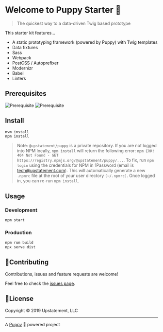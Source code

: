 # Welcome to Puppy Starter 👋

> The quickest way to a data-driven Twig based prototype

This starter kit features...

- A static prototyping framework (powered by Puppy) with Twig templates
- Data fixtures
- Sass
- Webpack
- PostCSS / Autoprefixer
- Modernizr
- Babel
- Linters

## Prerequisites
![Prerequisite](https://img.shields.io/badge/node-10.13.0-blue.svg)
![Prerequisite](https://img.shields.io/badge/npm-6.4.1-blue.svg)

## Install

```sh
nvm install
npm install
```

> Note: `@upstatement/puppy` is a private repository. If you are not logged into NPM locally, `npm install` will return the following error: `npm ERR! 404 Not Found - GET https://registry.npmjs.org/@upstatement/puppy/...`. To fix, run `npm login` using the credentials for NPM in 1Password (email is tech@upstatement.com). This will automatically generate a new `.npmrc` file at the root of your user directory `(~/.npmrc)`. Once logged in, you can re-run `npm install`.

## Usage

### Development

```sh
npm start
```

### Production

```sh
npm run build
npx serve dist
```

## 🤝Contributing

Contributions, issues and feature requests are welcome!

Feel free to check the [issues page](https://github.com/upstatement/puppy-starter/issues).

## 📝License

Copyright &copy; 2019 Upstatement, LLC

***

A [Puppy](https://github.com/Upstatement/puppy) 🐶 powered project
